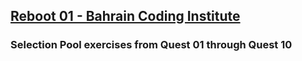 ## [Reboot 01 - Bahrain Coding Institute](https://reboot01.com/)

### Selection Pool exercises from Quest 01 through Quest 10
